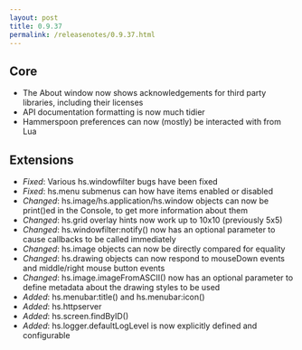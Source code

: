 ```yaml
---
layout: post
title: 0.9.37
permalink: /releasenotes/0.9.37.html
---
```


## Core
 * The About window now shows acknowledgements for third party libraries, including their licenses
 * API documentation formatting is now much tidier
 * Hammerspoon preferences can now (mostly) be interacted with from Lua

## Extensions
 * *Fixed*: Various hs.windowfilter bugs have been fixed
 * *Fixed*: hs.menu submenus can how have items enabled or disabled
 * *Changed*: hs.image/hs.application/hs.window objects can now be print()ed in the Console, to get more information about them
 * *Changed*: hs.grid overlay hints now work up to 10x10 (previously 5x5)
 * *Changed*: hs.windowfilter:notify() now has an optional parameter to cause callbacks to be called immediately
 * *Changed*: hs.image objects can now be directly compared for equality
 * *Changed*: hs.drawing objects can now respond to mouseDown events and middle/right mouse button events
 * *Changed*: hs.image.imageFromASCII() now has an optional parameter to define metadata about the drawing styles to be used
 * *Added*: hs.menubar:title() and hs.menubar:icon()
 * *Added*: hs.httpserver
 * *Added*: hs.screen.findByID()
 * *Added*: hs.logger.defaultLogLevel is now explicitly defined and configurable
